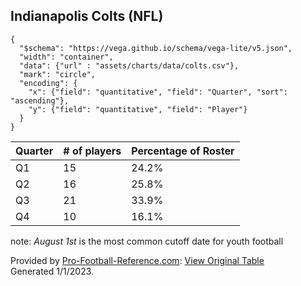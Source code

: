 ## Indianapolis Colts (NFL)

```vegalite
{
  "$schema": "https://vega.github.io/schema/vega-lite/v5.json",
  "width": "container",
  "data": {"url" : "assets/charts/data/colts.csv"},
  "mark": "circle",
  "encoding": {
    "x": {"field": "quantitative", "field": "Quarter", "sort": "ascending"},
    "y": {"field": "quantitative", "field": "Player"}
  }
}
```

|Quarter | # of players | Percentage of Roster|
|-----|---- | -------|
|Q1   | 15   | 24.2%     |
|Q2   | 16   | 25.8%     |
|Q3   | 21   | 33.9%     |
|Q4   | 10   | 16.1%     |

note: *August 1st* is the most common cutoff date for youth football

Provided by <a href="https://www.sports-reference.com/sharing.html?utm_source=direct&utm_medium=Share&utm_campaign=ShareTool">Pro-Football-Reference.com</a>: <a href="https://www.pro-football-reference.com/teams/clt/2022_roster.htm?sr&utm_source=direct&utm_medium=Share&utm_campaign=ShareTool#roster">View Original Table</a><br>Generated 1/1/2023.